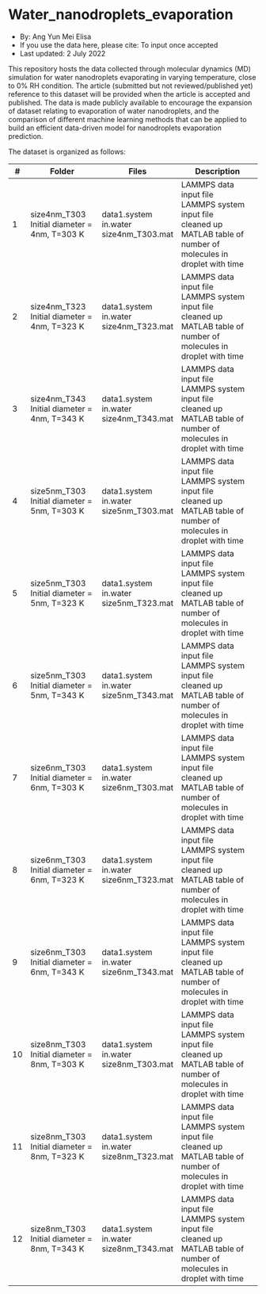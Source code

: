 # Water_nanodroplets_evaporation
* By: Ang Yun Mei Elisa 
* If you use the data here, please cite: To input once accepted 
* Last updated: 2 July 2022

This repository hosts the data collected through molecular dynamics (MD) simulation for water nanodroplets evaporating in varying temperature, close to 0% RH condition. The article (submitted but not reviewed/published yet) reference to this dataset will be provided when the article is accepted and published. The data is made publicly available to encourage the expansion of dataset relating to evaporation of water nanodroplets, and the comparison of different machine learning methods that can be applied to build an efficient data-driven model for nanodroplets evaporation prediction. 


The dataset is organized as follows:

| #  | Folder | Files|Description|
| -- | ------------- |-------|-----------|
| 1  | size4nm_T303 <br> Initial diameter = 4nm, T=303 K  |data1.system <br> in.water <br> size4nm_T303.mat| LAMMPS data input file <br> LAMMPS system input file <br> cleaned up MATLAB table of number of molecules in droplet with time|
| 2  | size4nm_T323 <br>Initial diameter = 4nm, T=323 K  |data1.system <br> in.water <br> size4nm_T323.mat| LAMMPS data input file <br> LAMMPS system input file <br> cleaned up MATLAB table of number of molecules in droplet with time|
| 3  | size4nm_T343 <br> Initial diameter = 4nm, T=343 K  |data1.system <br> in.water <br> size4nm_T343.mat| LAMMPS data input file <br> LAMMPS system input file <br> cleaned up MATLAB table of number of molecules in droplet with time|
| 4  | size5nm_T303 <br> Initial diameter = 5nm, T=303 K  |data1.system <br> in.water <br> size5nm_T303.mat| LAMMPS data input file <br> LAMMPS system input file <br> cleaned up MATLAB table of number of molecules in droplet with time|
| 5  | size5nm_T303 <br> Initial diameter = 5nm, T=323 K  |data1.system <br> in.water <br> size5nm_T323.mat| LAMMPS data input file <br> LAMMPS system input file <br> cleaned up MATLAB table of number of molecules in droplet with time|
| 6  | size5nm_T303 <br> Initial diameter = 5nm, T=343 K  |data1.system <br> in.water <br> size5nm_T343.mat| LAMMPS data input file <br> LAMMPS system input file <br> cleaned up MATLAB table of number of molecules in droplet with time|
| 7  | size6nm_T303 <br> Initial diameter = 6nm, T=303 K  |data1.system <br> in.water <br> size6nm_T303.mat| LAMMPS data input file <br> LAMMPS system input file <br> cleaned up MATLAB table of number of molecules in droplet with time|
| 8  | size6nm_T303 <br> Initial diameter = 6nm, T=323 K  |data1.system <br> in.water <br> size6nm_T323.mat| LAMMPS data input file <br> LAMMPS system input file <br> cleaned up MATLAB table of number of molecules in droplet with time|
| 9  | size6nm_T303 <br> Initial diameter = 6nm, T=343 K  |data1.system <br> in.water <br> size6nm_T343.mat| LAMMPS data input file <br> LAMMPS system input file <br> cleaned up MATLAB table of number of molecules in droplet with time|
| 10 | size8nm_T303 <br> Initial diameter = 8nm, T=303 K  |data1.system <br> in.water <br> size8nm_T303.mat| LAMMPS data input file <br> LAMMPS system input file <br> cleaned up MATLAB table of number of molecules in droplet with time|
| 11 | size8nm_T303 <br> Initial diameter = 8nm, T=323 K  |data1.system <br> in.water <br> size8nm_T323.mat| LAMMPS data input file <br> LAMMPS system input file <br> cleaned up MATLAB table of number of molecules in droplet with time|
| 12 | size8nm_T303 <br> Initial diameter = 8nm, T=343 K  |data1.system <br> in.water <br> size8nm_T343.mat| LAMMPS data input file <br> LAMMPS system input file <br> cleaned up MATLAB table of number of molecules in droplet with time|
